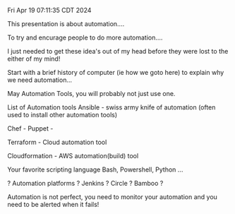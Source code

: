 
Fri Apr 19 07:11:35 CDT 2024

This presentation is about automation....

To try and encurage people to do more automation....

I just needed to get these idea's out of my head before they were lost to the either of my mind!



Start with a brief history of computer (ie how we goto here) to explain why we need automation...

May Automation Tools, you will probably not just use one.

List of Automation tools
  Ansible - swiss army knife of automation (often used to install other automation tools)

  Chef - 
  Puppet - 

  Terraform - Cloud automation tool

  Cloudformation - AWS automation(build) tool 

  Your favorite scripting language Bash, Powershell, Python ...

? Automation platforms ? 
  Jenkins ? 
  Circle ? 
  Bamboo ? 
  

Automation is not perfect, you need to monitor your automation and you need to be alerted when it fails!
